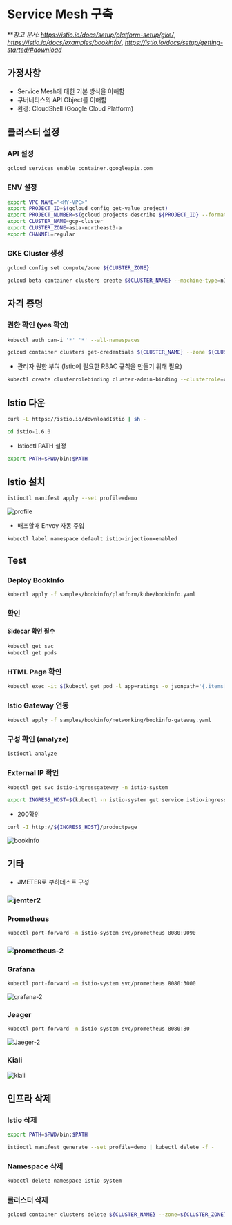 # Service Mesh 구축



***참고 문서: https://istio.io/docs/setup/platform-setup/gke/*, *https://istio.io/docs/examples/bookinfo/*, *https://istio.io/docs/setup/getting-started/#download*



## 가정사항

- Service Mesh에 대한 기본 방식을 이해함
- 쿠버네티스의 API Object를 이해함
- 환경: CloudShell (Google Cloud Platform)

  

## 클러스터 설정

### API 설정

```bash
gcloud services enable container.googleapis.com
```

### ENV 설정

```bash
export VPC_NAME="<MY-VPC>"
export PROJECT_ID=$(gcloud config get-value project)
export PROJECT_NUMBER=$(gcloud projects describe ${PROJECT_ID} --format="value(projectNumber)") 
export CLUSTER_NAME=gcp-cluster
export CLUSTER_ZONE=asia-northeast3-a 
export CHANNEL=regular
```



### GKE Cluster 생성

```bash
gcloud config set compute/zone ${CLUSTER_ZONE}
```

```bash
gcloud beta container clusters create ${CLUSTER_NAME} --machine-type=n1-standard-4 --num-nodes=2 --enable-autoscaling --max-nodes=4 --min-nodes=1 --enable-stackdriver-kubernetes --network=${VPC_NAME} --release-channel=${CHANNEL}
```



## 자격 증명

### 권한 확인 (yes 확인)

```bash
kubectl auth can-i '*' '*' --all-namespaces
```

```bash
gcloud container clusters get-credentials ${CLUSTER_NAME} --zone ${CLUSTER_ZONE} --project ${PROJECT_ID}
```

- 관리자 권한 부여 (Istio에 필요한 RBAC 규칙을 만들기 위해 필요)

```bash
kubectl create clusterrolebinding cluster-admin-binding --clusterrole=cluster-admin --user=$(gcloud config get-value core/account)
```



## Istio 다운

```bash
curl -L https://istio.io/downloadIstio | sh -
```

```bash
cd istio-1.6.0
```

- Istioctl PATH 설정

```bash
export PATH=$PWD/bin:$PATH
```



## Istio 설치

```bash
istioctl manifest apply --set profile=demo
```

![profile](../images/profile.png)

- 배포할때 Envoy 자동 주입

```bash
kubectl label namespace default istio-injection=enabled
```



## Test

### Deploy BookInfo

```bash
kubectl apply -f samples/bookinfo/platform/kube/bookinfo.yaml
```

### 확인 

#### Sidecar 확인 필수

```bash
kubectl get svc
kubectl get pods
```

### HTML Page 확인

```bash
kubectl exec -it $(kubectl get pod -l app=ratings -o jsonpath='{.items[0].metadata.name}') -c ratings -- curl productpage:9080/productpage | grep -o "<title>.*</title>"
```

### Istio Gateway 연동

```bash
kubectl apply -f samples/bookinfo/networking/bookinfo-gateway.yaml
```

### 구성 확인 (analyze)

```bash
istioctl analyze
```

### External IP 확인

```bash
kubectl get svc istio-ingressgateway -n istio-system
```

```bash
export INGRESS_HOST=$(kubectl -n istio-system get service istio-ingressgateway -o jsonpath='{.status.loadBalancer.ingress[0].ip}')
```

- 200확인

```bash
curl -I http://${INGRESS_HOST}/productpage
```

![bookinfo](../images/bookinfo.png)



## 기타

- JMETER로 부하테스트 구성

### ![jemter2](/Users/ray/Documents/Test/Container/Anthos/service-mesh/images/jemter2.png)

### Prometheus

```bash
kubectl port-forward -n istio-system svc/prometheus 8080:9090
```

### ![prometheus-2](../images/prometheus-2.png)

### Grafana

```bash
kubectl port-forward -n istio-system svc/prometheus 8080:3000
```

![grafana-2](../images/grafana-2.png)

### Jeager

```bash
kubectl port-forward -n istio-system svc/prometheus 8080:80
```

![Jaeger-2](../images/Jaeger-2.png)

### Kiali

![kiali](../images/kiali.png)



## 인프라 삭제

### Istio 삭제

```bash
export PATH=$PWD/bin:$PATH
```

```bash
istioctl manifest generate --set profile=demo | kubectl delete -f -
```

### Namespace 삭제

```bash
kubectl delete namespace istio-system
```

### 클러스터 삭제

```bash
gcloud container clusters delete ${CLUSTER_NAME} --zone=${CLUSTER_ZONE}
```

